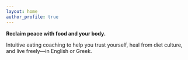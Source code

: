 ```yaml
---
layout: home
author_profile: true
---
```


**Reclaim peace with food and your body.**  

Intuitive eating coaching to help you trust yourself, heal from diet culture, and live freely—in English or Greek.  
